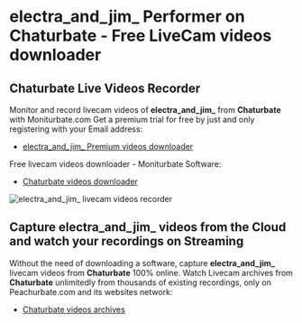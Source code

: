 # electra_and_jim_ Performer on Chaturbate - Free LiveCam videos downloader

## Chaturbate Live Videos Recorder

Monitor and record livecam videos of **electra_and_jim_** from **Chaturbate** with Moniturbate.com
Get a premium trial for free by just and only registering with your Email address:
* [electra_and_jim_ Premium videos downloader](https://moniturbate.com/request-demo-licence-key.html)

Free livecam videos downloader - Moniturbate Software:
* [Chaturbate videos downloader](https://moniturbate.com/moniturbate-download-software.html)

![electra_and_jim_ livecam videos recorder](https://peachurnet.com/templates/moniturbate-software.png)


## Capture electra_and_jim_ videos from the Cloud and watch your recordings on Streaming

Without the need of downloading a software, capture **electra_and_jim_** livecam videos from **Chaturbate** 100% online.
Watch Livecam archives from **Chaturbate** unlimitedly from thousands of existing recordings, only on Peachurbate.com and its websites network:
* [Chaturbate videos archives](https://peachurnet.com/)